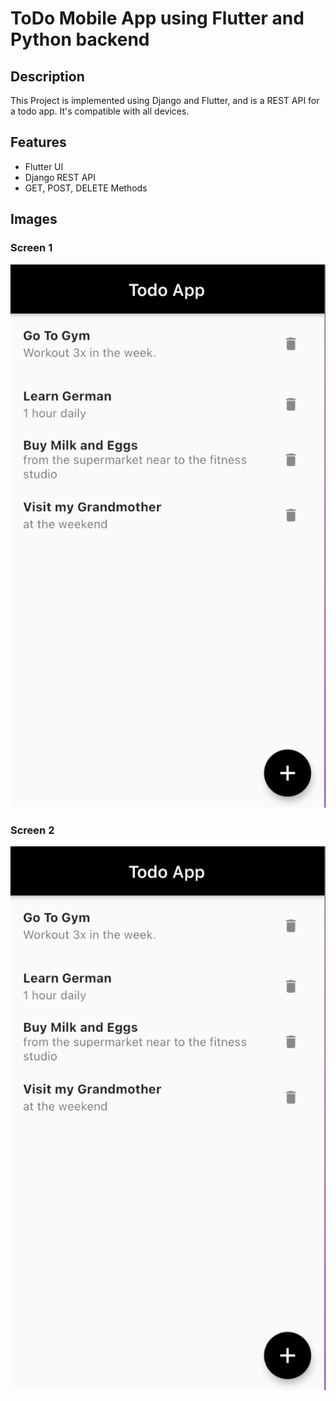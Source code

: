 # ToDo Mobile App using Flutter and Python backend


## Description
This Project is implemented using Django and Flutter, and is a REST API for a todo app. It's compatible with all devices.

## Features
 - Flutter UI
 - Django REST API
 - GET, POST, DELETE Methods

## Images

### Screen 1
![Main View](imgs/todoapp_1.png)

### Screen 2
![Add Task](imgs/todoapp_1.png)
